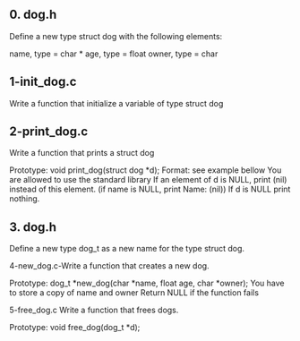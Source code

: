 ## 0. dog.h 
Define a new type struct dog with the following elements:

name, type = char *
age, type = float
owner, type = char 

## 1-init_dog.c 

Write a function that initialize a variable of type struct dog

## 2-print_dog.c

Write a function that prints a struct dog

Prototype: void print_dog(struct dog *d);
Format: see example bellow
You are allowed to use the standard library
If an element of d is NULL, print (nil) instead of this element. (if name is NULL, print Name: (nil))
If d is NULL print nothing.

## 3. dog.h 

Define a new type dog_t as a new name for the type struct dog.

4-new_dog.c-Write a function that creates a new dog.

Prototype: dog_t *new_dog(char *name, float age, char *owner);
You have to store a copy of name and owner
Return NULL if the function fails

5-free_dog.c Write a function that frees dogs.

Prototype: void free_dog(dog_t *d);
